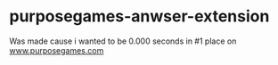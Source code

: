 # purposegames-anwser-extension
Was made cause i wanted to be 0.000 seconds in #1 place on www.purposegames.com
